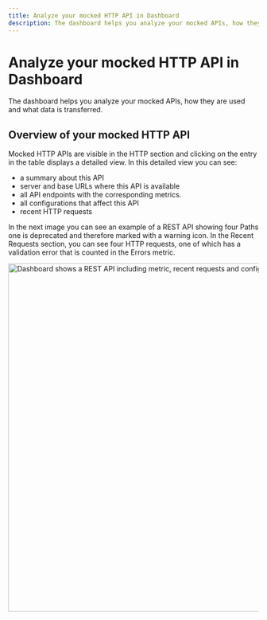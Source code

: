 ```yaml
---
title: Analyze your mocked HTTP API in Dashboard
description: The dashboard helps you analyze your mocked APIs, how they are used and what data is transferred.
---
```

# Analyze your mocked HTTP API in Dashboard

The dashboard helps you analyze your mocked APIs, how they are used and what data is transferred.

## Overview of your mocked HTTP API

Mocked HTTP APIs are visible in the HTTP section and clicking on the entry in the
table displays a detailed view. In this detailed view you can see:
- a summary about this API
- server and base URLs where this API is available
- all API endpoints with the corresponding metrics.
- all configurations that affect this API
- recent HTTP requests

In the next image you can see an example of a REST API showing four Paths one is deprecated
and therefore marked with a warning icon. In the Recent Requests section, you can see
four HTTP requests, one of which has a validation error that is counted in the Errors metric.

<img src="/dashboard-mock-rest-api.jpg" width="700" alt="Dashboard shows a REST API including metric, recent requests and config file." title="" />
